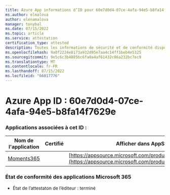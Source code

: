 ```yaml
---
title: Azure App informations d’ID pour 60e7d0d4-07ce-4afa-94e5-b8fa14f7629e
ms.author: elmalova
author: elenamalova
manager: tonybal
ms.date: 07/15/2022
ms.topic: article
ms.service: attestation
certification_type: attested
description: Toutes les informations de sécurité et de conformité disponibles pour 60e7d0d4-07ce-4afa-94e5-b8fa14f7629e.
ms.openlocfilehash: 9a0f2224e8173a932d95e7aa4c14ff1beb4e5325
ms.sourcegitcommit: 9e5c6c3b4885bc6fa0a4af61432c86a232bc7ec9
ms.translationtype: MT
ms.contentlocale: fr-FR
ms.lasthandoff: 07/15/2022
ms.locfileid: "66817776"
---
```

# <a name="azure-app-id-60e7d0d4-07ce-4afa-94e5-b8fa14f7629e"></a>Azure App ID : 60e7d0d4-07ce-4afa-94e5-b8fa14f7629e


### <a name="apps-associated-with-this-id"></a>Applications associées à cet ID :
| **Nom de l'application** | **Certifié** | **Afficher dans AppSource** |
|--------------|---------------|-----------------------|
| [Moments365](../forward/WA200004337.md) |  | [https://appsource.microsoft.com/product/office/WA200004337](https://appsource.microsoft.com/product/office/WA200004337) |

### <a name="microsoft-365-app-compliance-status"></a>État de conformité des applications Microsoft 365
- État de l’attestaton de l’éditeur : terminé
